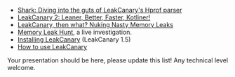 * [Shark: Diving into the guts of LeakCanary's Hprof parser](https://www.droidcon.com/media-detail?video=362742252)
* [LeakCanary 2: Leaner, Better, Faster, Kotliner!](https://www.youtube.com/watch?v=LEX8dn4BLUw)
* [LeakCanary, then what? Nuking Nasty Memory Leaks](https://www.youtube.com/watch?v=fhE--eTEW84)
* [Memory Leak Hunt](https://www.youtube.com/watch?v=KwArTJHLq5g), a live investigation.
* [Installing LeakCanary](https://caster.io/lessons/installing-leakcanary) (LeakCanary 1.5)
* [How to use LeakCanary](https://www.youtube.com/watch?v=qtrZVPGdDkU)

Your presentation should be here, please update this list! Any technical level welcome.
